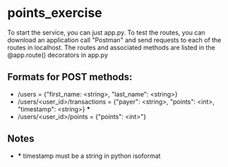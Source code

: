 # points_exercise

To start the service, you can just app.py. To test the routes, you can download an application call "Postman" and send requests to each of the routes in localhost. The routes and associated methods are listed in the @app.route() decorators in app.py

## Formats for POST methods:

- /users = {"first_name: \<string\>, "last_name": \<string\>}
- /users/<user_id>/transactions = {"payer": \<string\>, "points": \<int\>, "timestamp": \<string\>} __\*__
- /users/<user_id>/points = {"points": \<int\>"}
  
  

## Notes
- __\*__ timestamp must be a string in python isoformat
